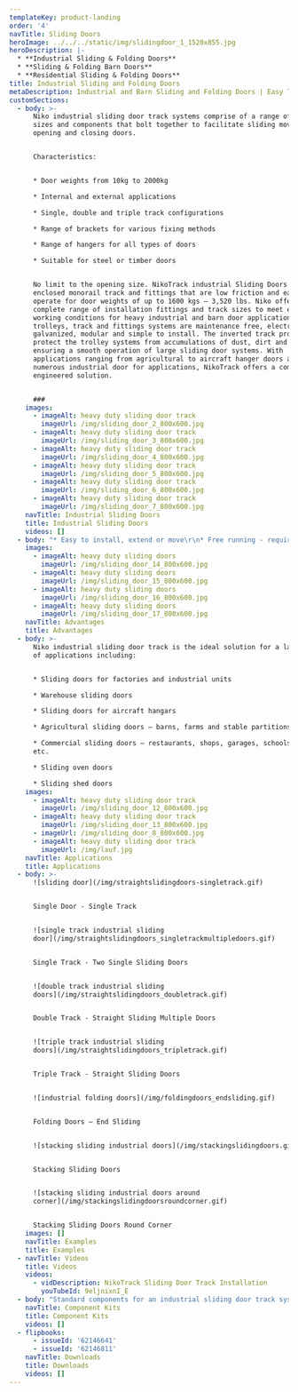 ```yaml
---
templateKey: product-landing
order: '4'
navTitle: Sliding Doors
heroImage: ../../../static/img/slidingdoor_1_1520x855.jpg
heroDescription: |-
  * **Industrial Sliding & Folding Doors**
  * **Sliding & Folding Barn Doors**
  * **Residential Sliding & Folding Doors**
title: Industrial Sliding and Folding Doors
metaDescription: Industrial and Barn Sliding and Folding Doors | Easy To Install | Free Running | Low Maintenance | Compact Design | All Weather Operation | High Reliability
customSections:
  - body: >-
      Niko industrial sliding door track systems comprise of a range of track
      sizes and components that bolt together to facilitate sliding movement for
      opening and closing doors.


      Characteristics:


      * Door weights from 10kg to 2000kg

      * Internal and external applications

      * Single, double and triple track configurations

      * Range of brackets for various fixing methods

      * Range of hangers for all types of doors

      * Suitable for steel or timber doors


      No limit to the opening size. NikoTrack industrial Sliding Doors uses
      enclosed monorail track and fittings that are low friction and easy to
      operate for door weights of up to 1600 kgs – 3,520 lbs. Niko offers a
      complete range of installation fittings and track sizes to meet extreme
      working conditions for heavy industrial and barn door applications. The
      trolleys, track and fittings systems are maintenance free, electro
      galvanized, modular and simple to install. The inverted track profiles
      protect the trolley systems from accumulations of dust, dirt and ice
      ensuring a smooth operation of large sliding door systems. With
      applications ranging from agricultural to aircraft hanger doors and
      numerous industrial door for applications, NikoTrack offers a complete
      engineered solution.


      ###
    images:
      - imageAlt: heavy duty sliding door track
        imageUrl: /img/sliding_door_2_800x600.jpg
      - imageAlt: heavy duty sliding door track
        imageUrl: /img/sliding_door_3_800x600.jpg
      - imageAlt: heavy duty sliding door track
        imageUrl: /img/sliding_door_4_800x600.jpg
      - imageAlt: heavy duty sliding door track
        imageUrl: /img/sliding_door_5_800x600.jpg
      - imageAlt: heavy duty sliding door track
        imageUrl: /img/sliding_door_6_800x600.jpg
      - imageAlt: heavy duty sliding door track
        imageUrl: /img/sliding_door_7_800x600.jpg
    navTitle: Industrial Sliding Doors
    title: Industrial Sliding Doors
    videos: []
  - body: "* Easy to install, extend or move\r\n* Free running - requires 1/100 weight to force ratio to move doors\r\n* Low maintenance - bearings and track do not need to be oiled\r\n* High reliability – certified for 100,000 cycles\r\n* Near silent operation\r\n* Simple operation\r\n* Tapered edge track profile means door hangers always run smooth and do not snag or bind\r\n* Compact size – allowing for space utilisation\r\n* Track profile designed to reduce build up of dust, dirt and ice"
    images:
      - imageAlt: heavy duty sliding doors
        imageUrl: /img/sliding_door_14_800x600.jpg
      - imageAlt: heavy duty sliding doors
        imageUrl: /img/sliding_door_15_800x600.jpg
      - imageAlt: heavy duty sliding doors
        imageUrl: /img/sliding_door_16_800x600.jpg
      - imageAlt: heavy duty sliding doors
        imageUrl: /img/sliding_door_17_800x600.jpg
    navTitle: Advantages
    title: Advantages
  - body: >-
      Niko industrial sliding door track is the ideal solution for a large range
      of applications including:


      * Sliding doors for factories and industrial units

      * Warehouse sliding doors

      * Sliding doors for aircraft hangars

      * Agricultural sliding doors – barns, farms and stable partitions

      * Commercial sliding doors – restaurants, shops, garages, schools, offices
      etc.

      * Sliding oven doors

      * Sliding shed doors
    images:
      - imageAlt: heavy duty sliding door track
        imageUrl: /img/sliding_door_12_800x600.jpg
      - imageAlt: heavy duty sliding door track
        imageUrl: /img/sliding_door_13_800x600.jpg
      - imageUrl: /img/sliding_door_8_800x600.jpg
      - imageAlt: heavy duty sliding door track
        imageUrl: /img/lauf.jpg
    navTitle: Applications
    title: Applications
  - body: >-
      ![sliding door](/img/straightslidingdoors-singletrack.gif)


      Single Door - Single Track


      ![single track industrial sliding
      door](/img/straightslidingdoors_singletrackmultipledoors.gif)


      Single Track - Two Single Sliding Doors


      ![double track industrial sliding
      doors](/img/straightslidingdoors_doubletrack.gif)


      Double Track - Straight Sliding Multiple Doors


      ![triple track industrial sliding
      doors](/img/straightslidingdoors_tripletrack.gif)


      Triple Track - Straight Sliding Doors


      ![industrial folding doors](/img/foldingdoors_endsliding.gif)


      Folding Doors – End Sliding


      ![stacking sliding industrial doors](/img/stackingslidingdoors.gif)


      Stacking Sliding Doors


      ![stacking sliding industrial doors around
      corner](/img/stackingslidingdoorsroundcorner.gif)


      Stacking Sliding Doors Round Corner
    images: []
    navTitle: Examples
    title: Examples
  - navTitle: Videos
    title: Videos
    videos:
      - vidDescription: NikoTrack Sliding Door Track Installation
        youTubeId: 9eljnixnI_E
  - body: "Standard components for an industrial sliding door track system include:\r\r\n\n* Top track – guide rail for sliding mechanism\r\n* Support brackets – for fixing track to wall or soffit etc.\r\n* Hangers (also known as trolleys, runners or wheels) – slide inside top track\r\n* Door brackets – fix to top of door panel and fasten hanger\r\n* Track end stops – stop hangers leaving top track\r\n* Floor guide track – stops swinging motion of door panels\r\n* Floor guide – fixes to bottom of door and is located inside guide track"
    navTitle: Component Kits
    title: Component Kits
    videos: []
  - flipbooks:
      - issueId: '62146641'
      - issueId: '62146811'
    navTitle: Downloads
    title: Downloads
    videos: []
---
```

